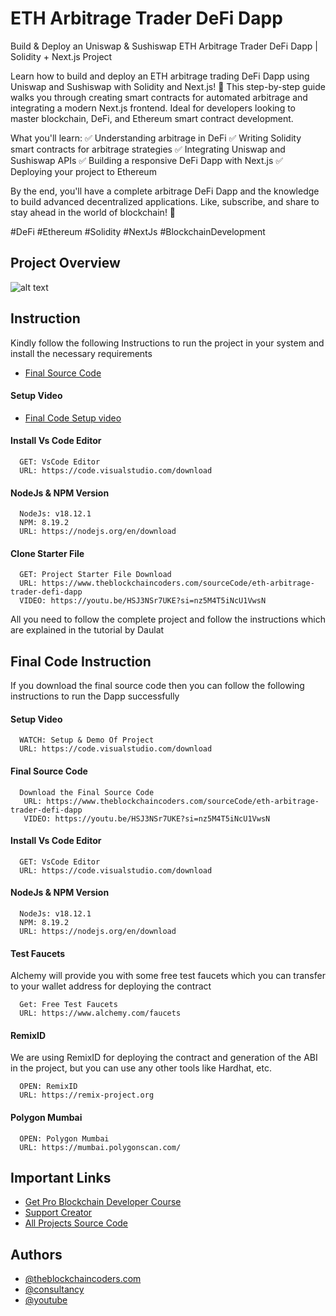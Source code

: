 # ETH Arbitrage Trader DeFi Dapp

Build & Deploy an Uniswap & Sushiswap ETH Arbitrage Trader DeFi Dapp | Solidity + Next.js Project

Learn how to build and deploy an ETH arbitrage trading DeFi Dapp using Uniswap and Sushiswap with Solidity and Next.js! 🚀 This step-by-step guide walks you through creating smart contracts for automated arbitrage and integrating a modern Next.js frontend. Ideal for developers looking to master blockchain, DeFi, and Ethereum smart contract development.

What you'll learn:
✅ Understanding arbitrage in DeFi
✅ Writing Solidity smart contracts for arbitrage strategies
✅ Integrating Uniswap and Sushiswap APIs
✅ Building a responsive DeFi Dapp with Next.js
✅ Deploying your project to Ethereum

By the end, you'll have a complete arbitrage DeFi Dapp and the knowledge to build advanced decentralized applications. Like, subscribe, and share to stay ahead in the world of blockchain! 🌟

#DeFi #Ethereum #Solidity #NextJs #BlockchainDevelopment

## Project Overview

![alt text](https://www.daulathussain.com/wp-content/uploads/2025/01/ETH-Arbitrage-Trader-DeFi-Dapp.jpg)

## Instruction

Kindly follow the following Instructions to run the project in your system and install the necessary requirements

- [Final Source Code](https://www.theblockchaincoders.com/sourceCode/eth-arbitrage-trader-defi-dapp)

#### Setup Video

- [Final Code Setup video](https://youtu.be/HSJ3NSr7UKE?si=nz5M4T5iNcU1VwsN)

#### Install Vs Code Editor

```
  GET: VsCode Editor
  URL: https://code.visualstudio.com/download
```

#### NodeJs & NPM Version

```
  NodeJs: v18.12.1
  NPM: 8.19.2
  URL: https://nodejs.org/en/download
```

#### Clone Starter File

```
  GET: Project Starter File Download
  URL: https://www.theblockchaincoders.com/sourceCode/eth-arbitrage-trader-defi-dapp
  VIDEO: https://youtu.be/HSJ3NSr7UKE?si=nz5M4T5iNcU1VwsN
```

All you need to follow the complete project and follow the instructions which are explained in the tutorial by Daulat

## Final Code Instruction

If you download the final source code then you can follow the following instructions to run the Dapp successfully

#### Setup Video

```
  WATCH: Setup & Demo Of Project
  URL: https://code.visualstudio.com/download
```

#### Final Source Code

```
  Download the Final Source Code
   URL: https://www.theblockchaincoders.com/sourceCode/eth-arbitrage-trader-defi-dapp
   VIDEO: https://youtu.be/HSJ3NSr7UKE?si=nz5M4T5iNcU1VwsN
```

#### Install Vs Code Editor

```
  GET: VsCode Editor
  URL: https://code.visualstudio.com/download
```

#### NodeJs & NPM Version

```
  NodeJs: v18.12.1
  NPM: 8.19.2
  URL: https://nodejs.org/en/download
```

#### Test Faucets

Alchemy will provide you with some free test faucets which you can transfer to your wallet address for deploying the contract

```
  Get: Free Test Faucets
  URL: https://www.alchemy.com/faucets
```

#### RemixID

We are using RemixID for deploying the contract and generation of the ABI in the project, but you can use any other tools like Hardhat, etc.

```
  OPEN: RemixID
  URL: https://remix-project.org
```

#### Polygon Mumbai

```
  OPEN: Polygon Mumbai
  URL: https://mumbai.polygonscan.com/
```

## Important Links

- [Get Pro Blockchain Developer Course](https://www.theblockchaincoders.com/pro-nft-marketplace)
- [Support Creator](https://bit.ly/Support-Creator)
- [All Projects Source Code](https://www.theblockchaincoders.com/SourceCode)

## Authors

- [@theblockchaincoders.com](https://www.theblockchaincoders.com/)
- [@consultancy](https://www.theblockchaincoders.com/consultancy)
- [@youtube](https://www.youtube.com/@daulathussain)
